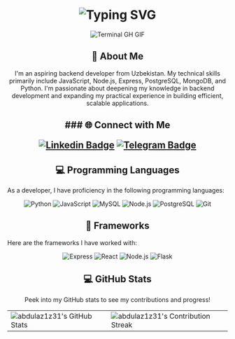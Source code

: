 <div align="center">
    <h1><img src="https://readme-typing-svg.herokuapp.com?font=Jetbrains+mono&size=40&duration=3000&color=33FF33&center=true&vCenter=true&width=435&lines=Hey..+I'm+Abdulaziz;This+is..;..my+Github..;" alt="Typing SVG"/></h1>
    <p><img src="termina-gh.gif" alt="Terminal GH GIF" /></p>
</div>

<div align="center">
    <h2>🚀 About Me</h2>
    <p>I'm an aspiring backend developer from Uzbekistan. My technical skills primarily include JavaScript, Node.js, Express, PostgreSQL, MongoDB, and Python. I'm passionate about deepening my knowledge in backend development and expanding my practical experience in building efficient, scalable applications.</p>
</div>

<div align="center">
    <h2 align="center" class="section-heading">### 🌐 Connect with Me

[![Linkedin Badge](https://img.shields.io/badge/-Abdulaziz_Akbarom-blue?style=flat-square&logo=Linkedin&logoColor=white&link=https://www.linkedin.com/in/abdulaziz-akbarov-a3186b31a/)](https://www.linkedin.com/in/abdulaziz-akbarov-a3186b31a/)
[![Telegram Badge](https://img.shields.io/badge/@spaccee11-2CA5E0?style=flat-square&logo=telegram&logoColor=white&link=https://t.me/spaccee11)](https://t.me/spaccee11)

</div>

<h2 align="center" class="section-heading">💻 Programming Languages</h2>
<p>As a developer, I have proficiency in the following programming languages:</p>
<div align="center">
    <img src="https://img.shields.io/badge/Python-3776AB?style=for-the-badge&logo=python&logoColor=white" alt="Python"/>
    <img src="https://img.shields.io/badge/JavaScript-F7DF1E?style=for-the-badge&logo=javascript&logoColor=black" alt="JavaScript"/>
    <img src="https://img.shields.io/badge/MySQL-005C84?style=for-the-badge&logo=mysql&logoColor=white" alt="MySQL"/>
    <img src="https://img.shields.io/badge/Node.js-339933?style=for-the-badge&logo=nodedotjs&logoColor=white" alt="Node.js"/>
    <img src="https://img.shields.io/badge/PostgreSQL-4169E1?style=for-the-badge&logo=postgresql&logoColor=white" alt="PostgreSQL"/>
    <img src="https://img.shields.io/badge/Git-F05032?style=for-the-badge&logo=git&logoColor=white" alt="Git"/>
</div>

<h2 align="center" class="section-heading">🔧 Frameworks</h2>
<p>Here are the frameworks I have worked with:</p>
<div align="center">
    <img src="https://img.shields.io/badge/Express.js-000000?style=for-the-badge&logo=express&logoColor=white" alt="Express"/>
    <img src="https://img.shields.io/badge/React-20232A?style=for-the-badge&logo=react&logoColor=61DAFB" alt="React"/>
    <img src="https://img.shields.io/badge/Node.js-339933?style=for-the-badge&logo=nodedotjs&logoColor=white" alt="Node.js"/>
    <img src="https://img.shields.io/badge/Flask-000000?style=for-the-badge&logo=flask&logoColor=white" alt="Flask"/>
</div>

<div align="center">
    <h2 align="center" class="section-heading">💻 GitHub Stats</h2>
    <p>Peek into my GitHub stats to see my contributions and progress!</p>
    <table align="center" width="100%" height="100%">
        <tr>
            <td><img style="border: none;" src="https://github-profile-summary-cards.vercel.app/api/cards/profile-details?username=abdulaz1z31&theme=github_dark" alt="abdulaz1z31's GitHub Stats"/></td>
            <td><img style="border: none;" src="https://github-readme-streak-stats.herokuapp.com/?user=abdulaz1z31&theme=merko" alt="abdulaz1z31's Contribution Streak"/></td>
        </tr>
    </table>

    <table align="center" width="100%" height="100%">
        <tr>
            <td><img style="border: none;" src="https://github-profile-summary-cards.vercel.app/api/cards/stats?username=abdulaz1z31&theme=github_dark" alt="abdulaz1z31's GitHub Stats"/></td>
            <td><img style="border: none;" src="https://github-profile-summary-cards.vercel.app/api/cards/productive-time?username=abdulaz1z31&theme=github_dark&utcOffset=10" alt="abdulaz1z31's GitHub Stats"/></td>
        </tr>
    </table>

</div>
